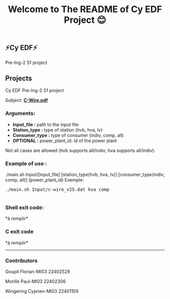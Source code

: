 <!DOCTYPE html>
<html lang="en">
<head>
    <meta charset="UTF-8">
    <meta name="viewport" content="width=device-width, initial-scale=1.0">
</head>
<body>
    <header>
        <h1 align="center">Welcome to The README of Cy EDF Project 😊</h1>
    </header>
    <main>
        <section>
            <h2>⚡Cy EDF⚡</h2>
            <p>Pre-Ing-2 S1 project</p>
        </section>
        <section>
            <h2>Projects</h2>
            <p>Cy EDF Pre-Ing-2 S1 project</p>
            <p>Subject: <a href="C-Wire.pdf" target="_blank"><strong>C-Wire.pdf</strong></a></p>
            <h3>Arguments:</h3>
            <ul>
                <li><strong>Input_file :</strong> path to the input file</li>
                <li><strong>Station_type :</strong> type of station (hvb, hva, lv)</li>
                <li><strong>Consumer_type :</strong> type of consumer (indiv, comp, all)</li>
                <li><strong>OPTIONAL :</strong> power_plant_id: id of the power plant</li>
            </ul>
            <p> Not all cases are allowed (hvb supports all/indiv; hva supports all/indiv).</p>
            <h3>Example of use :</h3>
            <p>./main.sh Input/[input_file] [station_type(hvb, hva, lv)] [consumer_type(indiv, comp, all)]  (power_plant_id) Exemple:</p>
            <pre>
./main.sh Input/c-wire_v25.dat hva comp
            </pre>
            <h3>Shell exit code:</h3>
            <p> *à remplir*</p>
            <h3>C exit code</h3>
            <p> *à remplir*</p>
        </section>
    <section>
        <hr>
<h3>Contributors</h3>
         <p> Goupil Florian-MI03 22402529</p>
         <p> Morille Paul-MI03 22402306</p>
         <p> Wingering Cyprien-MI03 22401105</p>
    </section>
    </main>
</body>
</html>
